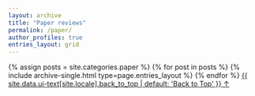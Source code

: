 ```yaml
---
layout: archive
title: "Paper reviews"
permalink: /paper/
author_profiles: true
entries_layout: grid
---
```


{% assign posts = site.categories.paper %}
{% for post in posts %} 
  {% include archive-single.html type=page.entries_layout %} 
{% endfor %}
<a href="#page-title" class="back-to-top">{{ site.data.ui-text[site.locale].back_to_top | default: 'Back to Top' }} &uarr;</a>